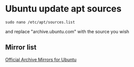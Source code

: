 # Ubuntu update apt sources

```
sudo nano /etc/apt/sources.list
```

and replace "archive.ubuntu.com" with the source you wish

## Mirror list

[Official Archive Mirrors for Ubuntu](https://launchpad.net/ubuntu/+archivemirrors)
